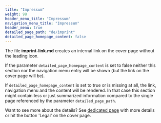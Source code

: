 ```yaml
---
title: "Impressum"
weight: 98
header_menu_title: "Impressum"
navigation_menu_title: "Impressum"
header_menu: true
detailed_page_path: "de/imprint"
detailed_page_homepage_content: false
---
```

The file **imprint-link.md** creates an internal link on the cover page without the leading icon.

If the parameter `detailed_page_homepage_content` is set to false neither this section nor the navigation menu entry will be shown (but the link on the cover page will be).

If `detailed_page_homepage_content` is set to true or is missing at all, the link, navigation menu and the content will be rendered. In that case this section might contain less or just summarized information compared to the single page referenced by the parameter `detailed_page_path`.

Want to see more about the details? See [dedicated page](imprint) with more details or hit the button 'Legal' on the cover page.
